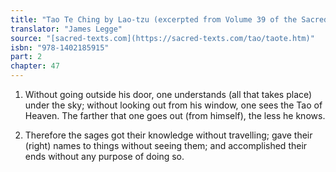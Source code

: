 ```yaml
---
title: "Tao Te Ching by Lao-tzu (excerpted from Volume 39 of the Sacred Books of the East.)"
translator: "James Legge"
source: "[sacred-texts.com](https://sacred-texts.com/tao/taote.htm)"
isbn: "978-1402185915"
part: 2
chapter: 47
---
```

1. Without going outside his door, one understands (all that takes
place) under the sky; without looking out from his window, one sees
the Tao of Heaven. The farther that one goes out (from himself), the
less he knows. 

2. Therefore the sages got their knowledge without travelling; gave
their (right) names to things without seeing them; and accomplished
their ends without any purpose of doing so.